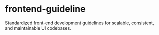 # frontend-guideline
Standardized front-end development guidelines for scalable, consistent, and maintainable UI codebases.
